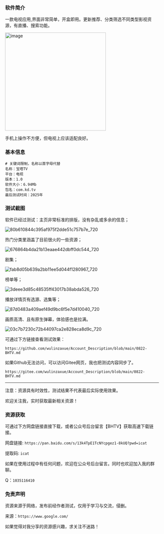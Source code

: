 ### 软件简介

一款电视应用,界面非常简单，开盒即用。更新推荐、分类筛选不同类型影视资源，有直播、搜索功能。

<img width="330" height="320" alt="image" src="https://github.com/user-attachments/assets/7ec9b5fe-e0ae-49d0-8ac9-49146b0a5469" />


手机上操作不方便，但电视上应该适配良好。







### 基本信息

```
# 关键词限制，名称以首字母代替
名称：宝塔TV
平台：电视
版本：1.0
软件大小：6.94Mb
包名：com.kd.tv
最后测试时间：2025年
```


### 测试截图

软件已经过测试：主页非常标准的排版，没有杂乱或多余的信息；

![80b610844c395af975f2dde51c757b7e_720](https://github.com/user-attachments/assets/9907ed16-ccf8-4b10-9ab1-798fed30f353)

热门分类里涵盖了目前很火的一些资源；

![676864b4da21b13eaae442dbff0dc544_720](https://github.com/user-attachments/assets/c4e4b3fa-2311-4720-94f4-48efa222d508)

剧集；

![fab8d05b639a2bb11ee5d044f1280967_720](https://github.com/user-attachments/assets/6cda96a3-3d43-40c0-96e2-ac4ef8003dd8)

榜单等；

![3deee3d85c48535ff43017b38abda526_720](https://github.com/user-attachments/assets/ca31d145-5b0c-4c2f-ad80-26670cca5887)

播放详情页有选源、选集等；

![87d0483a409aef49d9bc6f5e7d410040_720](https://github.com/user-attachments/assets/e0e77fec-0286-461b-a785-53ff9d8b40c9)

画质高清、且有原生弹幕，体验感也是拉满。

![03c7b7230c72b44097ca2e828eca8d9c_720](https://github.com/user-attachments/assets/8a4e5047-2958-4512-a596-affd0e578422)



可通过下方链接查看测试效果：

`https://github.com/wulinzaxue/Account_Description/blob/main/0822-BHTV.md`

如果Github无法访问，可以访问Gitee网页，我也把测试内容同步了。

`https://gitee.com/wulinzaxue/Account_Description/blob/main/0822-BHTV.md`

---

注意：资源具有时效性，测试结果不代表最后实际使用效果。

欢迎关注我，实时获取最新相关资源！



### 资源获取

可通过下方网盘链接直接下载，或者公众号后台留言【BHTV】获取高速下载链接。

网盘链接: `https://pan.baidu.com/s/13k4TpE1TcNYcpgez1-8kUQ?pwd=icat` 

提取码: `icat`

如果在使用过程中有任何问题，欢迎在公众号后台留言。同时也欢迎加入我的群聊。

Q：`1035116410`

### 免责声明

资源来源于网络，发布前经作者测试，仅用于学习与交流，侵删。

来源：`https://www.google.com/`

如果觉得对我分享的资源感兴趣，求关注不迷路！
